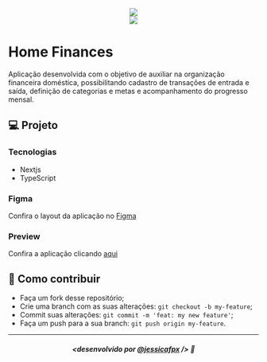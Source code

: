 <div align="center">
    <img src="https://github.com/jessicafpx/pergunta-ai-frontend/assets/57877004/71538ef2-a641-41ff-a386-f66689e853e2" />
</div>


<div align="center">
    <img src="https://github.com/jessicafpx/home-finances/assets/57877004/1e94b340-9efc-4279-81fc-33a7660892f2" />
</div>


# Home Finances
Aplicação desenvolvida com o objetivo de auxiliar na organização financeira doméstica, possibilitando cadastro de transações de entrada e saída, definição de categorias e metas e acompanhamento do progresso mensal.


## 💻 Projeto
### Tecnologias
- Nextjs
- TypeScript

### Figma
Confira o layout da aplicação no <a href="https://www.figma.com/file/4YgJXQL7RKdS1A5jdymwwy/Organizador-Financeiro?type=design&node-id=0%3A1&mode=design&t=dHwWxmQKn4uLJiKU-1">Figma</a>

### Preview
Confira a aplicação clicando <a href="https://home-finances-jessicafpx.vercel.app/">aqui</a>


## 🤔 Como contribuir

- Faça um fork desse repositório;
- Crie uma branch com as suas alterações: `git checkout -b my-feature`;
- Commit suas alterações: `git commit -m 'feat: my new feature'`;
- Faça um push para a sua branch: `git push origin my-feature`.

---

##### <p align="center"> <strong> <desenvolvido por <a href="https://github.com/jessicafpx"> @jessicafpx</a> /> </strong> 👋
